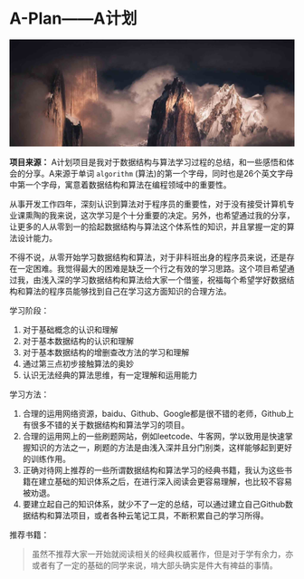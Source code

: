 # A-Plan——A计划

![title image](./assets/mountain-high.jpg "mountain-high")

**项目来源：** A计划项目是我对于数据结构与算法学习过程的总结，和一些感悟和体会的分享。A来源于单词 `algorithm` (算法)的第一个字母，同时也是26个英文字母中第一个字母，寓意着数据结构和算法在编程领域中的重要性。

从事开发工作四年，深刻认识到算法对于程序员的重要性，对于没有接受计算机专业课熏陶的我来说，这次学习是个十分重要的决定。另外，也希望通过我的分享，让更多的人从零到一的拾起数据结构与算法这个体系性的知识，并且掌握一定的算法设计能力。

不得不说，从零开始学习数据结构和算法，对于非科班出身的程序员来说，还是存在一定困难。我觉得最大的困难是缺乏一个行之有效的学习思路。这个项目希望通过我，由浅入深的学习数据结构和算法给大家一个借鉴，祝福每个希望学好数据结构和算法的程序员能够找到自己在学习这方面知识的合理方法。

学习阶段：

1. 对于基础概念的认识和理解
2. 对于基本数据结构的认识和理解
3. 对于基本数据结构的增删查改方法的学习和理解
4. 通过第三点初步接触算法的奥妙
5. 认识无法经典的算法思维，有一定理解和运用能力


学习方法：

1. 合理的运用网络资源，baidu、Github、Google都是很不错的老师，Github上有很多不错的关于数据结构和算法学习的项目。
2. 合理的运用网上的一些刷题网站，例如leetcode、牛客网，学以致用是快速掌握知识的方法之一，刷题的方法是由浅入深并且分门别类，这样能够起到更好的训练作用。
3. 正确对待网上推荐的一些所谓数据结构和算法学习的经典书籍，我认为这些书籍在建立基础的知识体系之后，在进行深入阅读会更容易理解，也比较不容易被劝退。
4. 要建立起自己的知识体系，就少不了一定的总结，可以通过建立自己Github数据结构和算法项目，或者各种云笔记工具，不断积累自己的学习所得。

推荐书籍：

> 虽然不推荐大家一开始就阅读相关的经典权威著作，但是对于学有余力，亦或者有了一定的基础的同学来说，啃大部头确实是件大有裨益的事情。

